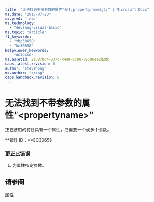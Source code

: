 ```yaml
---
title: "无法找到不带参数的属性“&lt;propertyname&gt;” | Microsoft Docs"
ms.date: "2015-07-20"
ms.prod: ".net"
ms.technology: 
  - "devlang-visual-basic"
ms.topic: "article"
f1_keywords: 
  - "vbc30658"
  - "bc30658"
helpviewer_keywords: 
  - "BC30658"
ms.assetid: 225078d4-037c-44e0-8c98-08606ee2d28b
caps.latest.revision: 8
author: "stevehoag"
ms.author: "shoag"
caps.handback.revision: 8
---
```

# 无法找到不带参数的属性“&lt;propertyname&gt;”
正在使用的特性具有一个属性，它需要一个或多个参数。  
  
 **错误 ID：**BC30658  
  
### 更正此错误  
  
1.  为属性指定参数。  
  
## 请参阅  
 [属性](../../visual-basic/language-reference/properties.md)
